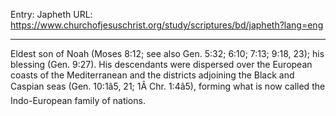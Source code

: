 Entry: Japheth
URL: https://www.churchofjesuschrist.org/study/scriptures/bd/japheth?lang=eng

---

Eldest son of Noah (Moses 8:12; see also Gen. 5:32; 6:10; 7:13; 9:18, 23); his blessing (Gen. 9:27). His descendants were dispersed over the European coasts of the Mediterranean and the districts adjoining the Black and Caspian seas (Gen. 10:1â5, 21; 1Â Chr. 1:4â5), forming what is now called the Indo-European family of nations.
